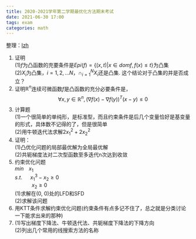 ```yaml
---
title: 2020-2021学年第二学期最优化方法期末考试
date: 2021-06-30 17:00
tags: exam
categories: math
---
```


整理：[lzh](https://github.com/Alexhaoge)

1. 证明  
(1)$f$为凸函数的充要条件是$Epi(f)=\{(x,t)|x\in dom f, f(x)\leq t\}$为凸集  
(2)$X_i$为凸集，$i=1,2,...N$，$\cap_{i=1}^{N}X_i$还是凸集. 这个结论对于凸集的并是否成立？  
2. 证明$\mathbb{R}^n$连续可微函数$f$是凸函数的充分必要条件是，  
$$\forall x, y\in \mathbb{R}^n, (\nabla f(x)-\nabla f(y))^T(x-y)\leq 0$$
3. 计算题  
(1)一个很简单的单纯形，是标准型，而且约束条件是后几个变量恰好是基变量的形式，具体数不记得的了，但是很简单  
(2)用牛顿迭代法求解$2x_1^2+2x_2^2$  
4. 证明：  
(1)凸优化问题的局部最优解为全局最优解  
(2)共轭梯度法对二次型函数至多迭代n次达到收敛   
5. 约束优化问题  
$min$&emsp;$x_1$  
$s.t.$ &emsp; $x_1^3 - x_2 \geq 0$  
 &emsp; &emsp;&emsp;$x_2 \geq 0$  
(1)求解在(0, 0)处的LFD和SFD  
(2)求解该问题  
6. 用KTT条件求解约束优化问题(约束条件有点多记不住了，总之就是分类讨论一下能求出来的那种)  
7. (1)写出梯度下降法、牛顿迭代法、共轭梯度下降法的下降方向  
(2)列出几个常用的线搜索方法的名称  